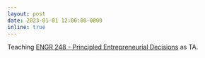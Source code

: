 ```yaml
---
layout: post
date: 2023-01-01 12:00:00-0800
inline: true
---
```


Teaching [ENGR 248 - Principled Entrepreneurial Decisions](http://web.stanford.edu/class/engr248/) as TA.

